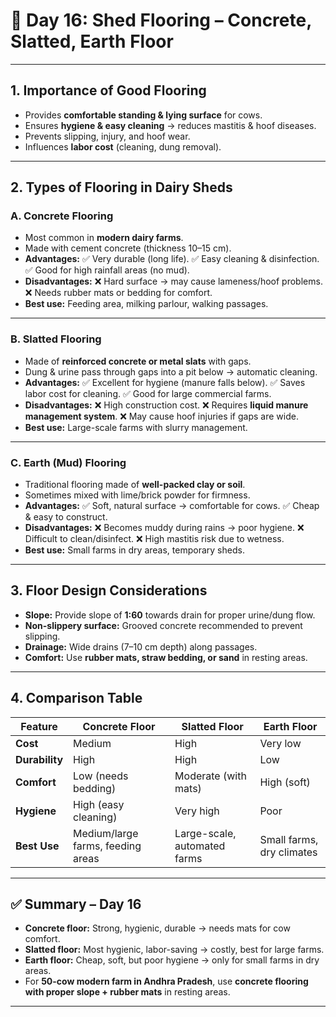 <h1>🐄 Day 16: Shed Flooring – Concrete, Slatted, Earth Floor</h1>

---

## 1. Importance of Good Flooring

* Provides **comfortable standing & lying surface** for cows.
* Ensures **hygiene & easy cleaning** → reduces mastitis & hoof diseases.
* Prevents slipping, injury, and hoof wear.
* Influences **labor cost** (cleaning, dung removal).

---

## 2. Types of Flooring in Dairy Sheds

### **A. Concrete Flooring**

* Most common in **modern dairy farms**.
* Made with cement concrete (thickness 10–15 cm).
* **Advantages:**
  ✅ Very durable (long life).
  ✅ Easy cleaning & disinfection.
  ✅ Good for high rainfall areas (no mud).
* **Disadvantages:**
  ❌ Hard surface → may cause lameness/hoof problems.
  ❌ Needs rubber mats or bedding for comfort.
* **Best use:** Feeding area, milking parlour, walking passages.

---

### **B. Slatted Flooring**

* Made of **reinforced concrete or metal slats** with gaps.
* Dung & urine pass through gaps into a pit below → automatic cleaning.
* **Advantages:**
  ✅ Excellent for hygiene (manure falls below).
  ✅ Saves labor cost for cleaning.
  ✅ Good for large commercial farms.
* **Disadvantages:**
  ❌ High construction cost.
  ❌ Requires **liquid manure management system**.
  ❌ May cause hoof injuries if gaps are wide.
* **Best use:** Large-scale farms with slurry management.

---

### **C. Earth (Mud) Flooring**

* Traditional flooring made of **well-packed clay or soil**.
* Sometimes mixed with lime/brick powder for firmness.
* **Advantages:**
  ✅ Soft, natural surface → comfortable for cows.
  ✅ Cheap & easy to construct.
* **Disadvantages:**
  ❌ Becomes muddy during rains → poor hygiene.
  ❌ Difficult to clean/disinfect.
  ❌ High mastitis risk due to wetness.
* **Best use:** Small farms in dry areas, temporary sheds.

---

## 3. Floor Design Considerations

* **Slope:** Provide slope of **1:60** towards drain for proper urine/dung flow.
* **Non-slippery surface:** Grooved concrete recommended to prevent slipping.
* **Drainage:** Wide drains (7–10 cm depth) along passages.
* **Comfort:** Use **rubber mats, straw bedding, or sand** in resting areas.

---

## 4. Comparison Table

| Feature        | Concrete Floor                    | Slatted Floor                | Earth Floor               |
| -------------- | --------------------------------- | ---------------------------- | ------------------------- |
| **Cost**       | Medium                            | High                         | Very low                  |
| **Durability** | High                              | High                         | Low                       |
| **Comfort**    | Low (needs bedding)               | Moderate (with mats)         | High (soft)               |
| **Hygiene**    | High (easy cleaning)              | Very high                    | Poor                      |
| **Best Use**   | Medium/large farms, feeding areas | Large-scale, automated farms | Small farms, dry climates |

---

## ✅ Summary – Day 16

* **Concrete floor:** Strong, hygienic, durable → needs mats for cow comfort.
* **Slatted floor:** Most hygienic, labor-saving → costly, best for large farms.
* **Earth floor:** Cheap, soft, but poor hygiene → only for small farms in dry areas.
* For **50-cow modern farm in Andhra Pradesh**, use **concrete flooring with proper slope + rubber mats** in resting areas.

---

